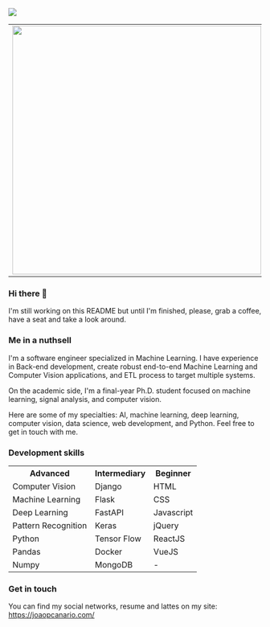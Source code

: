 ![](https://komarev.com/ghpvc/?username=joaopcanario&color=blue&style=flat)

<center>
  <table>
    <tr>
      <td><img width="495px" align="left" src="https://github-readme-stats.vercel.app/api?username=joaopcanario&layout=compact&theme=buefy" /></td>
      <td><img width="400px" align="left" src="https://github-readme-stats.vercel.app/api/top-langs/?username=joaopcanario&hide=HTML,DIGITAL+Command+Language&layout=compact&theme=buefy" /></td>
    </tr>   
  </table>
</center> 

<!--
**joaopcanario/joaopcanario** is a ✨ _special_ ✨ repository because its `README.md` (this file) appears on your GitHub profile.

Here are some ideas to get you started:

- 🔭 I’m currently working on ...
- 🌱 I’m currently learning ...
- 👯 I’m looking to collaborate on ...
- 🤔 I’m looking for help with ...
- 💬 Ask me about ...
- 📫 How to reach me: ...
- 😄 Pronouns: ...
- ⚡ Fun fact: ...
-->

### Hi there 👋

I'm still working on this README but until I'm finished, please, grab a coffee, have a seat and take a look around.

### Me in a nuthsell

I'm a software engineer specialized in Machine Learning. I have experience in Back-end development, create robust end-to-end Machine Learning and Computer Vision applications, and ETL process to target multiple systems.

On the academic side, I'm a final-year Ph.D. student focused on machine learning, signal analysis, and computer vision.

Here are some of my specialties: AI, machine learning, deep learning, computer vision, data science, web development, and Python. Feel free to get in touch with me.

### Development skills

<center>
  <table>
    <tr>
      <th><strong>Advanced</strong></th>
      <th><strong>Intermediary</strong></th>
      <th><strong>Beginner</strong></th>
    </tr>
    <tr>
      <td>Computer Vision</td>
      <td>Django</td>
      <td>HTML</td>
    </tr>
    <tr>
      <td>Machine Learning</td>
      <td>Flask</td>
      <td>CSS</td>
    </tr>
    <tr>
      <td>Deep Learning</td>
      <td>FastAPI</td>
      <td>Javascript</td>
    </tr>
    <tr>
      <td>Pattern Recognition</td>
      <td>Keras</td>
      <td>jQuery</td>
    </tr>
    <tr>
      <td>Python</td>
      <td>Tensor Flow</td>
      <td>ReactJS</td>
    </tr>
    <tr>
      <td>Pandas</td>
      <td>Docker</td>
      <td>VueJS</td>
    </tr>
    <tr>
      <td>Numpy</td>
      <td>MongoDB</td>
      <td> - </td>
    </tr>
  </table>
</center> 

### Get in touch

You can find my social networks, resume and lattes on my site: https://joaopcanario.com/
